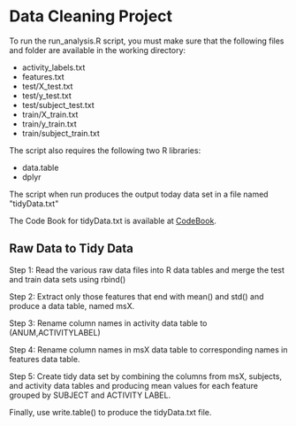 Data Cleaning Project
=====================

To run the run_analysis.R script, you must make sure that the following files
and folder are available in the working directory:

* activity_labels.txt
* features.txt
* test/X_test.txt
* test/y_test.txt
* test/subject_test.txt
* train/X_train.txt
* train/y_train.txt
* train/subject_train.txt

The script also requires the following two R libraries:

* data.table
* dplyr

The script when run produces the output today data set in 
a file named "tidyData.txt"

The Code Book for tidyData.txt is available at [CodeBook](codeBook.md).

Raw Data to Tidy Data
---------------------

Step 1: Read the various raw data files into R data tables and merge the 
test and train data sets using rbind()

Step 2: Extract only those features that end with mean() and std() and
produce a data table, named msX.

Step 3: Rename column names in activity data table to (ANUM,ACTIVITYLABEL)

Step 4: Rename column names in msX data table to corresponding names in
features data table.

Step 5: Create tidy data set by combining the columns from msX, subjects,
and activity data tables and producing mean values for each feature
grouped by SUBJECT and ACTIVITY LABEL.

Finally, use write.table() to produce the tidyData.txt file.


